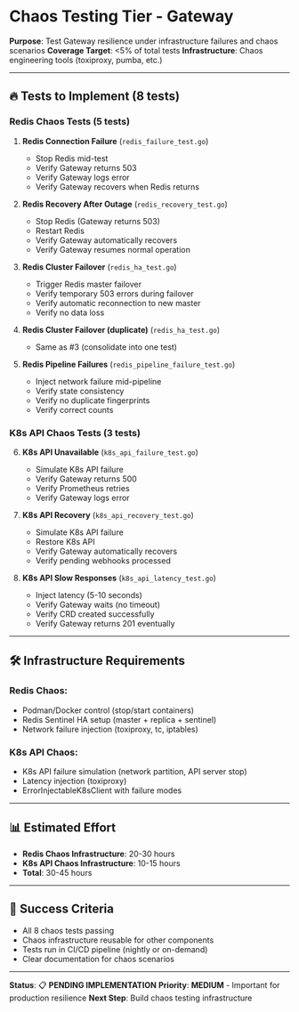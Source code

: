 # Chaos Testing Tier - Gateway

**Purpose**: Test Gateway resilience under infrastructure failures and chaos scenarios
**Coverage Target**: <5% of total tests
**Infrastructure**: Chaos engineering tools (toxiproxy, pumba, etc.)

---

## 🔥 **Tests to Implement** (8 tests)

### **Redis Chaos Tests** (5 tests)

1. **Redis Connection Failure** (`redis_failure_test.go`)
   - Stop Redis mid-test
   - Verify Gateway returns 503
   - Verify Gateway logs error
   - Verify Gateway recovers when Redis returns

2. **Redis Recovery After Outage** (`redis_recovery_test.go`)
   - Stop Redis (Gateway returns 503)
   - Restart Redis
   - Verify Gateway automatically recovers
   - Verify Gateway resumes normal operation

3. **Redis Cluster Failover** (`redis_ha_test.go`)
   - Trigger Redis master failover
   - Verify temporary 503 errors during failover
   - Verify automatic reconnection to new master
   - Verify no data loss

4. **Redis Cluster Failover (duplicate)** (`redis_ha_test.go`)
   - Same as #3 (consolidate into one test)

5. **Redis Pipeline Failures** (`redis_pipeline_failure_test.go`)
   - Inject network failure mid-pipeline
   - Verify state consistency
   - Verify no duplicate fingerprints
   - Verify correct counts

### **K8s API Chaos Tests** (3 tests)

6. **K8s API Unavailable** (`k8s_api_failure_test.go`)
   - Simulate K8s API failure
   - Verify Gateway returns 500
   - Verify Prometheus retries
   - Verify Gateway logs error

7. **K8s API Recovery** (`k8s_api_recovery_test.go`)
   - Simulate K8s API failure
   - Restore K8s API
   - Verify Gateway automatically recovers
   - Verify pending webhooks processed

8. **K8s API Slow Responses** (`k8s_api_latency_test.go`)
   - Inject latency (5-10 seconds)
   - Verify Gateway waits (no timeout)
   - Verify CRD created successfully
   - Verify Gateway returns 201 eventually

---

## 🛠️ **Infrastructure Requirements**

### **Redis Chaos**:
- Podman/Docker control (stop/start containers)
- Redis Sentinel HA setup (master + replica + sentinel)
- Network failure injection (toxiproxy, tc, iptables)

### **K8s API Chaos**:
- K8s API failure simulation (network partition, API server stop)
- Latency injection (toxiproxy)
- ErrorInjectableK8sClient with failure modes

---

## 📊 **Estimated Effort**

- **Redis Chaos Infrastructure**: 20-30 hours
- **K8s API Chaos Infrastructure**: 10-15 hours
- **Total**: 30-45 hours

---

## 🎯 **Success Criteria**

- All 8 chaos tests passing
- Chaos infrastructure reusable for other components
- Tests run in CI/CD pipeline (nightly or on-demand)
- Clear documentation for chaos scenarios

---

**Status**: 📋 **PENDING IMPLEMENTATION**
**Priority**: **MEDIUM** - Important for production resilience
**Next Step**: Build chaos testing infrastructure

